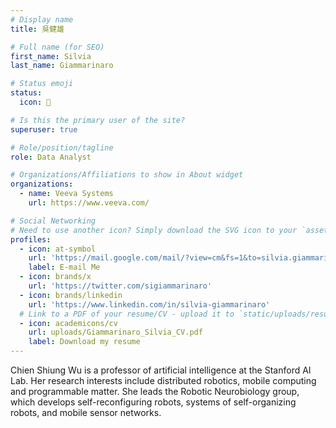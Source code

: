 ```yaml
---
# Display name
title: 吳健雄

# Full name (for SEO)
first_name: Silvia
last_name: Giammarinaro

# Status emoji
status:
  icon: 🍕

# Is this the primary user of the site?
superuser: true

# Role/position/tagline
role: Data Analyst

# Organizations/Affiliations to show in About widget
organizations:
  - name: Veeva Systems
    url: https://www.veeva.com/

# Social Networking
# Need to use another icon? Simply download the SVG icon to your `assets/media/icons/` folder.
profiles:
  - icon: at-symbol
    url: 'https://mail.google.com/mail/?view=cm&fs=1&to=silvia.giammarinaro@gmail.com'
    label: E-mail Me
  - icon: brands/x
    url: 'https://twitter.com/sigiammarinaro'
  - icon: brands/linkedin
    url: 'https://www.linkedin.com/in/silvia-giammarinaro'
  # Link to a PDF of your resume/CV - upload it to `static/uploads/resume.pdf`
  - icon: academicons/cv
    url: uploads/Giammarinaro_Silvia_CV.pdf
    label: Download my resume
---
```


Chien Shiung Wu is a professor of artificial intelligence at the Stanford AI Lab. Her research interests include
distributed robotics, mobile computing and programmable matter. She leads the Robotic Neurobiology group, which develops
self-reconfiguring robots, systems of self-organizing robots, and mobile sensor networks.
